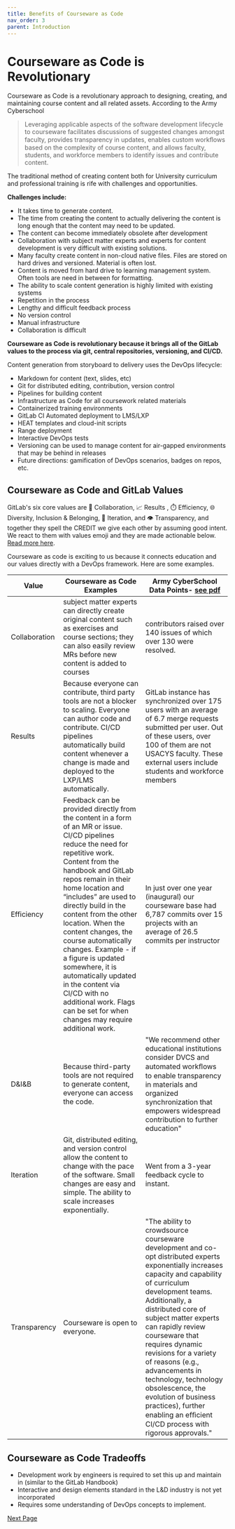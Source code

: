 ```yaml
---
title: Benefits of Courseware as Code
nav_order: 3
parent: Introduction
---
```

# Courseware as Code is Revolutionary

Courseware as Code is a revolutionary approach to designing, creating, and maintaining course content and all related assets.  According to the Army Cyberschool
>Leveraging applicable aspects of the software development lifecycle to courseware facilitates discussions of suggested changes amongst faculty, provides transparency in updates, enables custom workﬂows based on the complexity of course content, and allows faculty, students, and workforce members to identify issues and contribute content.

The traditional method of creating content both for University curriculum and professional training is rife with challenges and opportunities.

**Challenges include:**

- It takes time to generate content.
- The time from creating the content to actually delivering the content is long enough that the content may need to be updated.
- The content can become immediately obsolete after development
- Collaboration with subject matter experts and experts for content development is very difficult with existing solutions.
- Many faculty create content in non-cloud native files. Files are stored on hard drives and versioned. Material is often lost.
- Content is moved from hard drive to learning management system. Often tools are need in between for formatting.
- The ability to scale content generation is highly limited with existing systems
- Repetition in the process
- Lengthy and difficult feedback process
- No version control
- Manual infrastructure
- Collaboration is difficult

**Courseware as Code is revolutionary because it brings all of the GitLab values to the process via git, central repositories, versioning, and CI/CD.**

Content generation from storyboard to delivery uses the DevOps lifecycle:
- Markdown for content (text, slides, etc)
- Git for distributed editing, contribution, version control
- Pipelines for building content
- Infrastructure as Code for all coursework related materials
- Containerized training environments
- GitLab CI Automated deployment to LMS/LXP
- HEAT templates and cloud-init scripts
- Range deployment
- Interactive DevOps tests
- Versioning can be used to manage content for air-gapped environments that may be behind in releases
- Future directions: gamification of DevOps scenarios, badges on repos, etc.


## Courseware as Code and GitLab Values
GitLab's six core values are 🤝  Collaboration, 📈 Results , ⏱️ Efficiency, 🌐 Diversity, Inclusion & Belonging, 👣 Iteration, and 👁️ Transparency, and together they spell the CREDIT we give each other by assuming good intent. We react to them with values emoji and they are made actionable below. [Read more here](https://about.gitlab.com/handbook/values/).

Courseware as code is exciting to us because it connects education and our values directly with a DevOps framework. Here are some examples.

| Value| Courseware as Code Examples | Army CyberSchool Data Points- [see pdf ](/uploads/89d95228727035e704d8e21c9917a048/Courseware_as_Code.pdf)|
| ------ | ------ |------- |
| Collaboration| subject matter experts can directly create original content such as exercises and course sections; they can also easily review MRs before new content is added to courses | contributors raised over 140 issues of which over 130 were resolved. |
| Results | Because everyone can contribute, third party tools are not a blocker to scaling. Everyone can author code and contribute.  CI/CD pipelines automatically build content whenever a change is made and deployed to the LXP/LMS automatically.  | GitLab instance has synchronized over 175 users with an average of 6.7 merge requests submitted per user. Out of these users, over 100 of them are not USACYS faculty. These external users include students and workforce members|
| Efficiency | Feedback can be provided directly from the content in a form of an MR or issue. CI/CD pipelines reduce the need for repetitive work. Content from the handbook and GitLab repos remain in their home location and “includes” are used to directly build in the content from the other location. When the content changes, the course automatically changes. Example - if a figure is updated somewhere, it is automatically updated in the content via CI/CD with no additional work.  Flags can be set for when changes may require additional work. | In just over one year (inaugural) our courseware base had 6,787 commits over 15 projects with an average of 26.5 commits per instructor |
| D&I&B | Because third-party tools are not required to generate content, everyone can access the code.| "We recommend other educational institutions consider DVCS and automated workﬂows to enable transparency in materials and organized synchronization that empowers widespread contribution to further education" |
| Iteration |Git, distributed editing, and version control allow the content to change with the pace of the software. Small changes are easy and simple. The ability to scale increases exponentially. | Went from a 3-year feedback cycle to instant. |
| Transparency | Courseware is open to everyone.  | "The ability to crowdsource courseware development and co-opt distributed experts exponentially increases capacity and capability of curriculum development teams. Additionally, a distributed core of subject matter experts can rapidly review courseware that requires dynamic revisions for a variety of reasons (e.g., advancements in technology, technology obsolescence, the evolution of business practices), further enabling an efﬁcient CI/CD process with rigorous approvals." |

## Courseware as Code Tradeoffs

- Development work by engineers is required to set this up and maintain in (similar to the GitLab Handbook)
- Interactive and design elements standard in the L&D industry is not yet incorporated
- Requires some understanding of DevOps concepts to implement.

[Next Page](https://devops-education.gitlab.io/cwac-workshop/course/gitlab_overview/)
